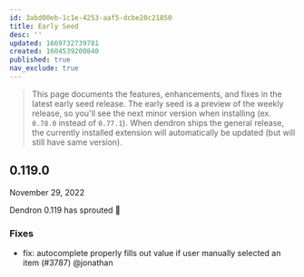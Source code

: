 ```yaml
---
id: 3abd00eb-1c1e-4253-aaf5-dcbe20c21850
title: Early Seed
desc: ''
updated: 1669732739781
created: 1604539200840
published: true
nav_exclude: true
---
```


> This page documents the features, enhancements, and fixes in the latest early seed release. The early seed is a preview of the weekly release, so you'll see the next minor version when installing (ex. `0.78.0` instead of `0.77.1`). When dendron ships the general release, the currently installed extension will automatically be updated (but will still have same version).

## 0.119.0
November 29, 2022

Dendron 0.119 has sprouted 🌱

### Fixes

- fix: autocomplete properly fills out value if user manually selected an item (#3787) @jonathan